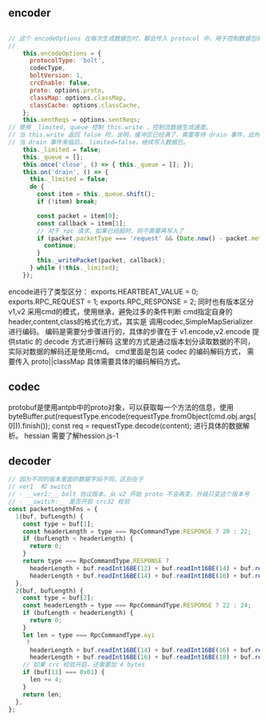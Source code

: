 ## encoder
```js

// 这个 encodeOptions 在每次生成数据包时，都会传入 protocol 中，用于控制数据包的格式，数据编码格式
// 
    this.encodeOptions = {
      protocolType: 'bolt',
      codecType,
      boltVersion: 1,
      crcEnable: false,
      proto: options.proto,
      classMap: options.classMap,
      classCache: options.classCache,
    };
    this.sentReqs = options.sentReqs;
// 使用 _limited, queue 控制 this.write ，控制流数据生成速度。
// 当 this.write 返回 false 时，说明，缓冲区已经满了，需要等待 drain 事件，此时 limited = true,
// 当 drain 事件来临后， limited=false，继续写入数据包。
    this._limited = false;
    this._queue = [];
    this.once('close', () => { this._queue = []; });
    this.on('drain', () => {
      this._limited = false;
      do {
        const item = this._queue.shift();
        if (!item) break;

        const packet = item[0];
        const callback = item[1];
        // 对于 rpc 请求，如果已经超时，则不需要再写入了
        if (packet.packetType === 'request' && (Date.now() - packet.meta.start) >= packet.req.timeout) {
          continue;
        }
        this._writePacket(packet, callback);
      } while (!this._limited);
    });
```
encode进行了类型区分：
exports.HEARTBEAT_VALUE = 0;
exports.RPC_REQUEST = 1;
exports.RPC_RESPONSE = 2;
同时也有版本区分 v1,v2
采用cmd的模式，使用继承，避免过多的条件判断
cmd指定自身的header,content,class的格式化方式，其实是
调用codec,SimpleMapSerializer进行编码。
编码是需要分步骤进行的，具体的步骤在于 v1.encode,v2.encode
提供static 的 decode 方式进行解码
这里的方式是通过版本划分读取数据的不同，实际对数据的解码还是使用cmd。
cmd里面是包装 codec 的编码解码方式，
需要传入 proto||classMap 具体需要具体的编码解码方式。

## codec
protobuf是使用antpb中的proto对象，可以获取每一个方法的信息，使用
byteBuffer.put(requestType.encode(requestType.fromObject(cmd.obj.args[0])).finish());
const req = requestType.decode(content);
进行具体的数据解析。
hessian
需要了解hession.js-1

## decoder
```js
// 因为不同的版本里面的数据字段不同，区别在于
// ver1  和 switch
// - __ver1:__ bolt 协议版本，从 v2 开始 proto 不会再变，升级只变这个版本号
// - __switch:__ 是否开启 crc32 校验
const packetLengthFns = {
  1(buf, bufLength) {
    const type = buf[1];
    const headerLength = type === RpcCommandType.RESPONSE ? 20 : 22;
    if (bufLength < headerLength) {
      return 0;
    }
    return type === RpcCommandType.RESPONSE ?
      headerLength + buf.readInt16BE(12) + buf.readInt16BE(14) + buf.readInt32BE(16) :
      headerLength + buf.readInt16BE(14) + buf.readInt16BE(16) + buf.readInt32BE(18);
  },
  2(buf, bufLength) {
    const type = buf[2];
    const headerLength = type === RpcCommandType.RESPONSE ? 22 : 24;
    if (bufLength < headerLength) {
      return 0;
    }
    let len = type === RpcCommandType.oyi
     ?
      headerLength + buf.readInt16BE(14) + buf.readInt16BE(16) + buf.readInt32BE(18) :
      headerLength + buf.readInt16BE(16) + buf.readInt16BE(18) + buf.readInt32BE(20);
    // 如果 crc 校验开启，还需要加 4 bytes
    if (buf[11] === 0x01) {
      len += 4;
    }
    return len;
  },
};
```

